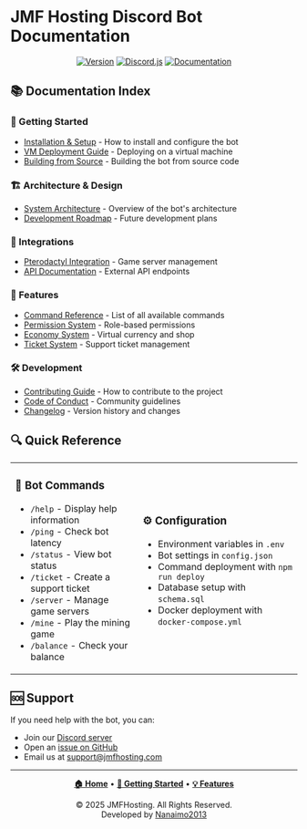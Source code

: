 # JMF Hosting Discord Bot Documentation

<div align="center">

[![Version](https://img.shields.io/badge/Version-1.0.0-blue.svg?style=for-the-badge)](https://github.com/Nanaimo2013/Jmf-Bot/releases)
[![Discord.js](https://img.shields.io/badge/discord.js-v14-blue.svg?style=for-the-badge)](https://discord.js.org/)
[![Documentation](https://img.shields.io/badge/Documentation-Comprehensive-green.svg?style=for-the-badge)](https://github.com/Nanaimo2013/Jmf-Bot/docs)

</div>

## 📚 Documentation Index

### 🚀 Getting Started
- [Installation & Setup](DEPLOYMENT.md) - How to install and configure the bot
- [VM Deployment Guide](VM-DEPLOYMENT.md) - Deploying on a virtual machine
- [Building from Source](BUILDING.md) - Building the bot from source code

### 🏗️ Architecture & Design
- [System Architecture](ARCHITECTURE.md) - Overview of the bot's architecture
- [Development Roadmap](ROADMAP.md) - Future development plans

### 🔌 Integrations
- [Pterodactyl Integration](PTERODACTYL.md) - Game server management
- [API Documentation](API.md) - External API endpoints

### 🧩 Features
- [Command Reference](COMMANDS.md) - List of all available commands
- [Permission System](PERMISSIONS.md) - Role-based permissions
- [Economy System](ECONOMY.md) - Virtual currency and shop
- [Ticket System](TICKETS.md) - Support ticket management

### 🛠️ Development
- [Contributing Guide](../CONTRIBUTING.md) - How to contribute to the project
- [Code of Conduct](../CODE_OF_CONDUCT.md) - Community guidelines
- [Changelog](../CHANGELOG.md) - Version history and changes

## 🔍 Quick Reference

<table>
<tr>
<td>

### 🤖 Bot Commands
- `/help` - Display help information
- `/ping` - Check bot latency
- `/status` - View bot status
- `/ticket` - Create a support ticket
- `/server` - Manage game servers
- `/mine` - Play the mining game
- `/balance` - Check your balance

</td>
<td>

### ⚙️ Configuration
- Environment variables in `.env`
- Bot settings in `config.json`
- Command deployment with `npm run deploy`
- Database setup with `schema.sql`
- Docker deployment with `docker-compose.yml`

</td>
</tr>
</table>

## 🆘 Support

If you need help with the bot, you can:
- Join our [Discord server](https://discord.gg/qZBWNjuBzy)
- Open an [issue on GitHub](https://github.com/Nanaimo2013/Jmf-Bot/issues)
- Email us at support@jmfhosting.com

---

<div align="center">

**[🏠 Home](../README.md)** •
**[🚀 Getting Started](DEPLOYMENT.md)** •
**[💡 Features](ROADMAP.md)**

© 2025 JMFHosting. All Rights Reserved.  
Developed by [Nanaimo2013](https://github.com/Nanaimo2013)

</div> 